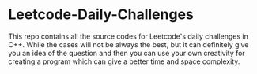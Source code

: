 # Leetcode-Daily-Challenges
This repo contains all the source codes for Leetcode's daily challenges in C++. While the cases will not be always the best, but it can definitely give you an idea
of the question and then you can use your own creativity for creating a program which can give a better time and space complexity.
